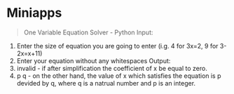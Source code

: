 # Miniapps

> One Variable Equation Solver - Python
  Input:
  1. Enter the size of equation you are going to enter (i.g. 4 for 3x=2, 9 for 3-2x=x+11)
  2. Enter your equation without any whitespaces
  Output:
  1. invalid - if after simplification the coefficient of x be equal to zero.
  2. p q - on the other hand, the value of x which satisfies the equation is p devided by q, where q is a natrual number and p is an integer.
